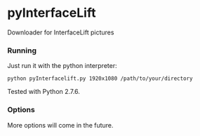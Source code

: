 # pyInterfaceLift
Downloader for InterfaceLift pictures

### Running

Just run it with the python interpreter:

    python pyInterfacelift.py 1920x1080 /path/to/your/directory

Tested with Python 2.7.6.

### Options

More options will come in the future.

